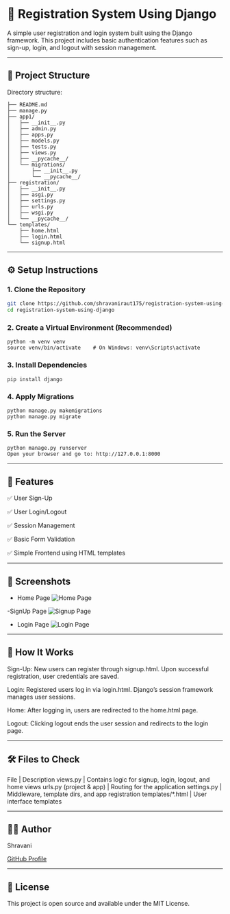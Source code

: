 # 📝 Registration System Using Django

A simple user registration and login system built using the Django framework. This project includes basic authentication features such as sign-up, login, and logout with session management.

---

## 📁 Project Structure

Directory structure:

    ├── README.md
    ├── manage.py
    ├── app1/
    │   ├── __init__.py
    │   ├── admin.py
    │   ├── apps.py
    │   ├── models.py
    │   ├── tests.py
    │   ├── views.py
    │   ├── __pycache__/
    │   └── migrations/
    │       ├── __init__.py
    │       └── __pycache__/
    ├── registration/
    │   ├── __init__.py
    │   ├── asgi.py
    │   ├── settings.py
    │   ├── urls.py
    │   ├── wsgi.py
    │   └── __pycache__/
    └── templates/
        ├── home.html
        ├── login.html
        └── signup.html


---

## ⚙️ Setup Instructions

### 1. Clone the Repository

```bash
git clone https://github.com/shravaniraut175/registration-system-using-django.git
cd registration-system-using-django
```

### 2. Create a Virtual Environment (Recommended)
```
python -m venv venv
source venv/bin/activate    # On Windows: venv\Scripts\activate
```

### 3. Install Dependencies
```
pip install django
```

### 4. Apply Migrations
```
python manage.py makemigrations
python manage.py migrate
```

### 5. Run the Server
```
python manage.py runserver
Open your browser and go to: http://127.0.0.1:8000
```

---

## 🔐 Features
✅ User Sign-Up

✅ User Login/Logout

✅ Session Management

✅ Basic Form Validation

✅ Simple Frontend using HTML templates

---

## 📸 Screenshots
- Home Page
![Home Page](https://github.com/user-attachments/assets/254a02af-10b7-4155-b8b9-c22731a55b78)


-SignUp Page
![Signup Page](https://github.com/user-attachments/assets/52da0f74-3f8a-4215-a39a-a41aa032cdd5)


- Login Page
![Login Page](https://github.com/user-attachments/assets/c72931ae-87ee-4c38-90f2-0decd31f6ec8)

---

## 🧠 How It Works
Sign-Up: New users can register through signup.html. Upon successful registration, user credentials are saved.

Login: Registered users log in via login.html. Django’s session framework manages user sessions.

Home: After logging in, users are redirected to the home.html page.

Logout: Clicking logout ends the user session and redirects to the login page.

---

## 🛠 Files to Check
File	                  | Description
views.py	              | Contains logic for signup, login, logout, and home views
urls.py (project & app)	| Routing for the application
settings.py	            | Middleware, template dirs, and app registration
templates/*.html	      | User interface templates


---

## 🧑‍💻 Author

Shravani

[GitHub Profile](https://github.com/shravaniraut175)

---

## 📄 License

This project is open source and available under the MIT License.
